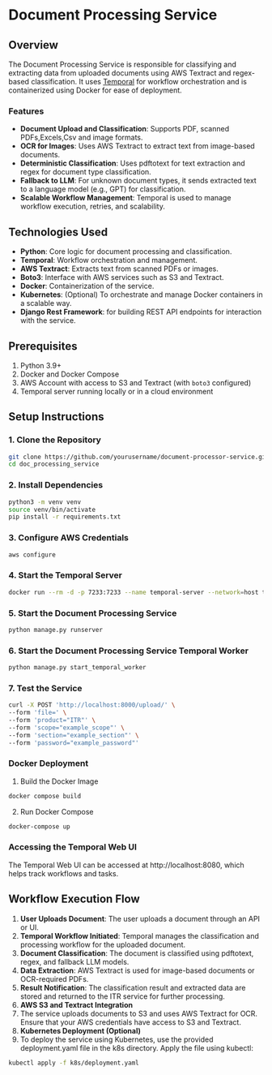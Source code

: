 # Document Processing Service

## Overview

The Document Processing Service is responsible for classifying and extracting data from uploaded documents using AWS Textract and regex-based classification. It uses [Temporal](https://temporal.io/) for workflow orchestration and is containerized using Docker for ease of deployment.

### Features

- **Document Upload and Classification**: Supports PDF, scanned PDFs,Excels,Csv and image formats.
- **OCR for Images**: Uses AWS Textract to extract text from image-based documents.
- **Deterministic Classification**: Uses pdftotext for text extraction and regex for document type classification.
- **Fallback to LLM**: For unknown document types, it sends extracted text to a language model (e.g., GPT) for classification.
- **Scalable Workflow Management**: Temporal is used to manage workflow execution, retries, and scalability.

## Technologies Used

- **Python**: Core logic for document processing and classification.
- **Temporal**: Workflow orchestration and management.
- **AWS Textract**: Extracts text from scanned PDFs or images.
- **Boto3**: Interface with AWS services such as S3 and Textract.
- **Docker**: Containerization of the service.
- **Kubernetes**: (Optional) To orchestrate and manage Docker containers in a scalable way.
- **Django Rest Framework**: for building REST API endpoints for interaction with the service.

## Prerequisites

1. Python 3.9+
2. Docker and Docker Compose
3. AWS Account with access to S3 and Textract (with `boto3` configured)
4. Temporal server running locally or in a cloud environment

## Setup Instructions

### 1. Clone the Repository
```bash
git clone https://github.com/yourusername/document-processor-service.git
cd doc_processing_service
```

### 2. Install Dependencies
```bash
python3 -m venv venv
source venv/bin/activate
pip install -r requirements.txt
```

### 3. Configure AWS Credentials
```bash
aws configure
```

### 4. Start the Temporal Server
```bash
docker run --rm -d -p 7233:7233 --name temporal-server --network=host temporalio/auto-setup:0.29.0
```

### 5. Start the Document Processing Service
```bash
python manage.py runserver
```

### 6. Start the Document Processing Service Temporal Worker
```bash
python manage.py start_temporal_worker
```

### 7. Test the Service
```bash
curl -X POST 'http://localhost:8000/upload/' \
--form 'file=' \
--form 'product="ITR"' \
--form 'scope="example_scope"' \
--form 'section="example_section"' \
--form 'password="example_password"'
```

### Docker Deployment

1. Build the Docker Image
```bash
docker compose build
```

2. Run Docker Compose
```bash
docker-compose up
```

### Accessing the Temporal Web UI

The Temporal Web UI can be accessed at http://localhost:8080, which helps track workflows and tasks.

## Workflow Execution Flow

1. **User Uploads Document**: The user uploads a document through an API or UI.
2. **Temporal Workflow Initiated**: Temporal manages the classification and processing workflow for the uploaded document.
3. **Document Classification**: The document is classified using pdftotext, regex, and fallback LLM models.
4. **Data Extraction**: AWS Textract is used for image-based documents or OCR-required PDFs.
5. **Result Notification**: The classification result and extracted data are stored and returned to the ITR service for further processing.
6. **AWS S3 and Textract Integration**
7. The service uploads documents to S3 and uses AWS Textract for OCR. Ensure that your AWS credentials have access to S3 and Textract.
8. **Kubernetes Deployment (Optional)**
9. To deploy the service using Kubernetes, use the provided deployment.yaml file in the k8s directory. Apply the file using kubectl:
```bash
kubectl apply -f k8s/deployment.yaml
```







